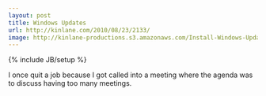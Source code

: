 ```yaml
---
layout: post
title: Windows Updates
url: http://kinlane.com/2010/08/23/2133/
image: http://kinlane-productions.s3.amazonaws.com/Install-Windows-Updates.PNG
---
```

{% include JB/setup %}
<p>
     I once quit a job because I got called into a meeting where the agenda was to discuss having too many meetings.
</p>